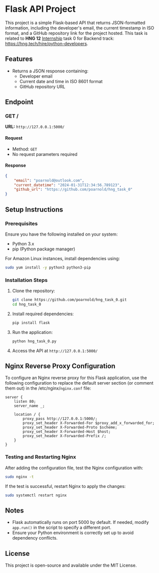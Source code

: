 # Flask API Project

This project is a simple Flask-based API that returns JSON-formatted information, including the developer's email, the current timestamp in ISO format, and a GitHub repository link for the project hosted. This task is related to **HNG 12** [Internship](https://hng.tech/hire/python-developers) task 0 for Backend track: <https://hng.tech/hire/python-developers>.


## Features
- Returns a JSON response containing:
  - Developer email
  - Current date and time in ISO 8601 format
  - GitHub repository URL

## Endpoint

### GET /
**URL:** `http://127.0.0.1:5000/`

#### Request
- Method: `GET`
- No request parameters required

#### Response
```json
{
    "email": "poarnold@outlook.com",
    "current_datetime": "2024-01-31T12:34:56.789123",
    "github_url": "https://github.com/poarnold/hng_task_0"
}
```

## Setup Instructions

### Prerequisites
Ensure you have the following installed on your system:
- Python 3.x
- pip (Python package manager)

For Amazon Linux instances, install dependencies using:
```bash
sudo yum install -y python3 python3-pip
```

### Installation Steps
1. Clone the repository:
   ```bash
   git clone https://github.com/poarnold/hng_task_0.git
   cd hng_task_0
   ```
2. Install required dependencies:
   ```bash
   pip install flask
   ```
3. Run the application:
   ```bash
   python hng_task_0.py
   ```
4. Access the API at `http://127.0.0.1:5000/`

## Nginx Reverse Proxy Configuration
To configure an Nginx reverse proxy for this Flask application, use the following configuration to replace the default server section (or comment them out) in the /etc/nginx/`nginx.conf` file:

```nginx
server {
    listen 80;
    server_name _;

    location / {
        proxy_pass http://127.0.0.1:5000/;
        proxy_set_header X-Forwarded-For $proxy_add_x_forwarded_for;
        proxy_set_header X-Forwarded-Proto $scheme;
        proxy_set_header X-Forwarded-Host $host;
        proxy_set_header X-Forwarded-Prefix /;
    }
}
```

### Testing and Restarting Nginx
After adding the configuration file, test the Nginx configuration with:
```bash
sudo nginx -t
```
If the test is successful, restart Nginx to apply the changes:
```bash
sudo systemctl restart nginx
```

## Notes
- Flask automatically runs on port 5000 by default. If needed, modify `app.run()` in the script to specify a different port.
- Ensure your Python environment is correctly set up to avoid dependency conflicts.

## License
This project is open-source and available under the MIT License.

